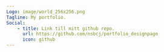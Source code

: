 ```yaml
---
Logo: image/world_256x256.png
Tagline: My portfolio.
Social:
    - title: Link till mitt github repo.
      url: https://github.com/nsbcj/portfolio_designpage
      icon: github
---
```

